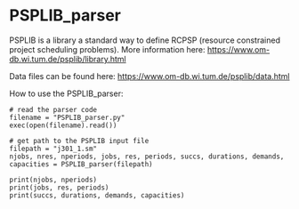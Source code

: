 # PSPLIB_parser

PSPLIB is a library a standard way to define RCPSP (resource constrained project scheduling problems).
More information here: https://www.om-db.wi.tum.de/psplib/library.html

Data files can be found here:
https://www.om-db.wi.tum.de/psplib/data.html

How to use the PSPLIB_parser:

```
# read the parser code
filename = "PSPLIB_parser.py"
exec(open(filename).read())

# get path to the PSPLIB input file
filepath = "j301_1.sm"
njobs, nres, nperiods, jobs, res, periods, succs, durations, demands, capacities = PSPLIB_parser(filepath)

print(njobs, nperiods)
print(jobs, res, periods)
print(succs, durations, demands, capacities)
```

